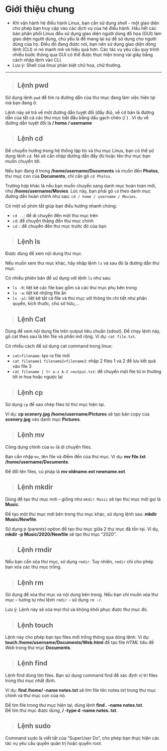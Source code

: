 # Giới thiệu chung
- Khi vận hành hệ điều hành Linux, bạn cần sử dụng shell - một giao diện cho phép bạn truy cập vào các dịch vụ của hệ điều hành. Hầu hết các bản phân phối Linux đều sử dụng giao diện người dùng đồ họa (GUI) làm giao diện người dùng, chủ yếu là để mang lại sự dễ sử dụng cho người dùng của họ.
Điều đó đang được nói, bạn nên sử dụng giao diện dòng lệnh (CLI) vì nó mạnh mẽ và hiệu quả hơn. Các tác vụ yêu cầu quy trình nhiều bước thông qua GUI có thể được thực hiện trong vài giây bằng cách nhập lệnh vào CLI.
- Lưu ý: Shell của linux phân biệt chữ hoa, chữ thường.
____________________________
> ## Lệnh pwd
>
Sử dụng lệnh `pwd` để tìm ra đường dẫn của thư mục đang làm việc hiện tại mà bạn đang ở.  

Lệnh này sẽ trả về một đường dẫn tuyệt đối (đầy đủ), về cơ bản là đường dẫn của tất cả các thư mục bắt đầu bằng dấu gạch chéo (/ ) . Ví dụ về đường dẫn tuyệt đối là **/ home / username**
> ## Lệnh cd
>
Để chuyển hướng trong hệ thống tập tin và thư mục Linux, bạn có thể sử dụng lệnh `cd`. Nó sẽ cần nhập đường dẫn đầy đủ hoặc tên thư mục bạn muốn chuyển tới.  

Nếu bạn đang ở trong **/home/username/Documents** và muốn đến **Photos**, thư mục con của **Documents**, chỉ cần gõ `cd Photos`.  

Trường hợp khác là nếu bạn muốn chuyển sang danh mục hoàn toàn mới, như **/home/username/Movies**. Lúc này, bạn phải gõ `cd` theo danh mục đường dẫn hoàn chỉnh như sau: `cd / home / username / Movies`.  

Có một số phím tắt giúp bạn điều hướng nhanh chóng:  

* `cd ..`: để di chuyển đến một thư mục trên  
* `cd`: để chuyển thẳng đến thư mục chính  
* `cd-`: để chuyển đến thư mục trước đó của bạn  

> ## Lệnh ls
> 
Được dùng để xem nội dung thư mục.  

Nếu muốn xem thư mục khác, hãy nhập lệnh `ls` và sau đó là đường dẫn thư mục.  

Có nhiều phiên bản để sử dụng với lệnh `ls` như sau:  

* `ls -R`: liệt kê các file bao gồm cả các thư mục phụ bên trong  
* `ls -a`: liệt kê những file ẩn  
* `ls -al`: liệt kê tất cả file và thư mục với thông tin chi tiết như phân quyền, kích thước, chủ sở hữu,...  

> ## Lệnh Cat
> 
Dùng để xem nội dung file trên output tiêu chuẩn (sdout). Để chạy lệnh này, gõ cat theo sau là tên file và phần mở rộng. Ví dụ: `cat file.txt`.  

Có nhiều cách để sử dụng cat command trong linux:  

* `cat>filename`: tạo ra file mới  
* `cat filename1 filename2>filename3`: nhập 2 files 1 và 2 để lưu kết quả vào file 3  
* `cat filename | tr a-z A-Z >output.txt`: để chuyển một file từ in thường tới in hoa hoặc ngược lại  

> ## Lệnh cp
>
Sử dụng `cp` để sao chép files từ thư mục hiện tại.  

Ví dụ: **cp scenery.jpg /home/username/Pictures** sẽ tạo bản copy của **scenery.jpg** vào danh mục **Pictures**.  

> ## Lệnh mv
> 
Công dụng chính của `mv` là di chuyển files.  

Bạn cần nhập `mv`, tên file và điểm đến của thư mục. Ví dụ: **mv file.txt /home/username/Documents**.  

Để đổi tên files, cú pháp là **mv oldname.ext newname.ext**.  

> ## Lệnh mkdir
> 
Dùng để tạo thư mục mới – giống như `mkdir Music` sẽ tạo thư mục mới gọi là **Music**.  

Để tạo một thư mục mới bên trong thư mục khác, sử dụng lệnh sau: **mkdir Music/Newfile**.  

Sử dụng p (parents) option để tạo thư mục giữa 2 thư mục đã tồn tại. Ví dụ, **mkdir -p Music/2020/Newfile** sẽ tạo thư mục “2020”.  

> ## Lệnh rmdir
> 
Nếu bạn cần xóa thư mục, sử dụng `rmdir`. Tuy nhiên, `rmdir` chỉ cho phép bạn xóa các thư mục trống.  

> ## Lệnh rm
> 
Sử dụng để xóa thư mục và nội dung bên trong. Nếu bạn chỉ muốn xóa thư mục – tương tự như lệnh `rmdir` – sử dụng `rm -r`.  

Lưu ý: Lệnh này sẽ xóa mọi thứ và không khôi phục được thư mục đó.  

> ## Lệnh touch
> 
Lệnh này cho phép bạn tạo files mới trống thông qua dòng lệnh. Ví dụ: **touch /home/username/Documents/Web.html** để tạo file *HTML* tiêu đề *Web* trong thư mục **Documents**.  

> ## Lệnh find
> 
Lệnh find dùng tìm files. Bạn sử dụng command find để xác định vị trí files trong thư mục nhất định.  

Ví dụ: **find /home/ -name notes.txt** sẽ tìm file tên notes.txt trong thư mục chính và thư mục con của nó.  

Để tìm file trong thư mục hiện tại, dùng lệnh **find . -name notes.txt**.  
Để tìm thư mục được dùng, **/ -type d -name notes. txt**.  

> ## Lệnh sudo
> 
Command sudo là viết tắt của “SuperUser Do”, cho phép bạn thực hiện các tác vụ yêu cầu quyền quản trị hoặc quyền root.  





